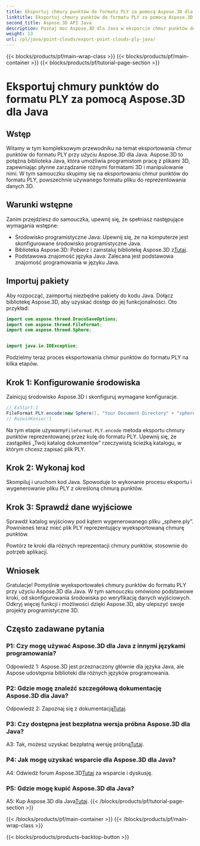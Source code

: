```yaml
---
title: Eksportuj chmury punktów do formatu PLY za pomocą Aspose.3D dla Java
linktitle: Eksportuj chmury punktów do formatu PLY za pomocą Aspose.3D dla Java
second_title: Aspose.3D API Java
description: Poznaj moc Aspose.3D dla Java w eksporcie chmur punktów do formatu PLY. Postępuj zgodnie z naszym przewodnikiem krok po kroku, aby uzyskać płynny rozwój 3D.
weight: 13
url: /pl/java/point-clouds/export-point-clouds-ply-java/
---
```


{{< blocks/products/pf/main-wrap-class >}}
{{< blocks/products/pf/main-container >}}
{{< blocks/products/pf/tutorial-page-section >}}

# Eksportuj chmury punktów do formatu PLY za pomocą Aspose.3D dla Java

## Wstęp

Witamy w tym kompleksowym przewodniku na temat eksportowania chmur punktów do formatu PLY przy użyciu Aspose.3D dla Java. Aspose.3D to potężna biblioteka Java, która umożliwia programistom pracę z plikami 3D, zapewniając płynne zarządzanie różnymi formatami 3D i manipulowanie nimi. W tym samouczku skupimy się na eksportowaniu chmur punktów do formatu PLY, powszechnie używanego formatu pliku do reprezentowania danych 3D.

## Warunki wstępne

Zanim przejdziesz do samouczka, upewnij się, że spełniasz następujące wymagania wstępne:

- Środowisko programistyczne Java: Upewnij się, że na komputerze jest skonfigurowane środowisko programistyczne Java.
-  Biblioteka Aspose.3D: Pobierz i zainstaluj bibliotekę Aspose.3D z[Tutaj](https://releases.aspose.com/3d/java/).
- Podstawowa znajomość języka Java: Zalecana jest podstawowa znajomość programowania w języku Java.

## Importuj pakiety

Aby rozpocząć, zaimportuj niezbędne pakiety do kodu Java. Dołącz bibliotekę Aspose.3D, aby uzyskać dostęp do jej funkcjonalności. Oto przykład:

```java
import com.aspose.threed.DracoSaveOptions;
import com.aspose.threed.FileFormat;
import com.aspose.threed.Sphere;


import java.io.IOException;
```

Podzielmy teraz proces eksportowania chmur punktów do formatu PLY na kilka etapów.

## Krok 1: Konfigurowanie środowiska

Zainicjuj środowisko Aspose.3D i skonfiguruj wymagane konfiguracje.

```java
// ExStart:1
FileFormat.PLY.encode(new Sphere(), "Your Document Directory" + "sphere.ply");
// RozwińKoniec:1
```

 Na tym etapie używamy`FileFormat.PLY.encode` metoda eksportu chmury punktów reprezentowanej przez kulę do formatu PLY. Upewnij się, że zastąpiłeś „Twój katalog dokumentów” rzeczywistą ścieżką katalogu, w którym chcesz zapisać plik PLY.

## Krok 2: Wykonaj kod

Skompiluj i uruchom kod Java. Spowoduje to wykonanie procesu eksportu i wygenerowanie pliku PLY z określoną chmurą punktów.

## Krok 3: Sprawdź dane wyjściowe

Sprawdź katalog wyjściowy pod kątem wygenerowanego pliku „sphere.ply”. Powinieneś teraz mieć plik PLY reprezentujący wyeksportowaną chmurę punktów.

Powtórz te kroki dla różnych reprezentacji chmury punktów, stosownie do potrzeb aplikacji.

## Wniosek

Gratulacje! Pomyślnie wyeksportowałeś chmury punktów do formatu PLY przy użyciu Aspose.3D dla Java. W tym samouczku omówiono podstawowe kroki, od skonfigurowania środowiska po weryfikację danych wyjściowych. Odkryj więcej funkcji i możliwości dzięki Aspose.3D, aby ulepszyć swoje projekty programistyczne 3D.

## Często zadawane pytania

### P1: Czy mogę używać Aspose.3D dla Java z innymi językami programowania?

Odpowiedź 1: Aspose.3D jest przeznaczony głównie dla języka Java, ale Aspose udostępnia biblioteki dla różnych języków programowania.

### P2: Gdzie mogę znaleźć szczegółową dokumentację Aspose.3D dla Java?

 Odpowiedź 2: Zapoznaj się z dokumentacją[Tutaj](https://reference.aspose.com/3d/java/).

### P3: Czy dostępna jest bezpłatna wersja próbna Aspose.3D dla Java?

 A3: Tak, możesz uzyskać bezpłatną wersję próbną[Tutaj](https://releases.aspose.com/).

### P4: Jak mogę uzyskać wsparcie dla Aspose.3D dla Java?

 A4: Odwiedź forum Aspose.3D[Tutaj](https://forum.aspose.com/c/3d/18) za wsparcie i dyskusję.

### P5: Gdzie mogę kupić Aspose.3D dla Java?

 A5: Kup Aspose.3D dla Java[Tutaj](https://purchase.aspose.com/buy).
{{< /blocks/products/pf/tutorial-page-section >}}

{{< /blocks/products/pf/main-container >}}
{{< /blocks/products/pf/main-wrap-class >}}

{{< blocks/products/products-backtop-button >}}
